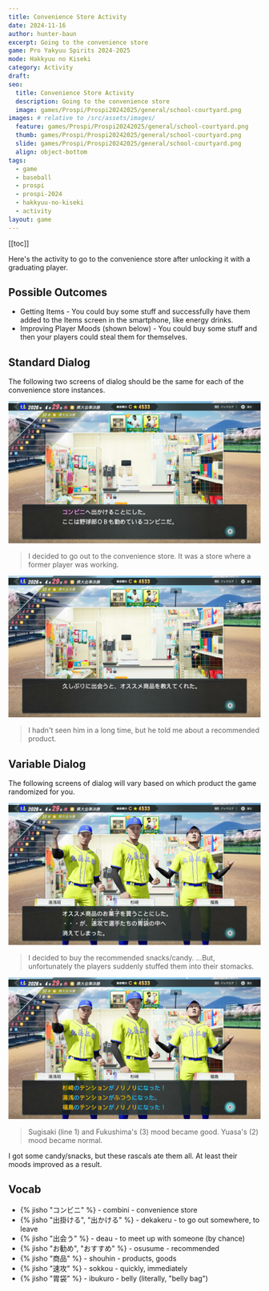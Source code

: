 ```yaml
---
title: Convenience Store Activity
date: 2024-11-16
author: hunter-baun
excerpt: Going to the convenience store
game: Pro Yakyuu Spirits 2024-2025
mode: Hakkyuu no Kiseki
category: Activity
draft: 
seo:
  title: Convenience Store Activity
  description: Going to the convenience store
  image: games/Prospi/Prospi20242025/general/school-courtyard.png
images: # relative to /src/assets/images/
  feature: games/Prospi/Prospi20242025/general/school-courtyard.png
  thumb: games/Prospi/Prospi20242025/general/school-courtyard.png
  slide: games/Prospi/Prospi20242025/general/school-courtyard.png
  align: object-bottom
tags:
  - game
  - baseball
  - prospi
  - prospi-2024
  - hakkyuu-no-kiseki
  - activity
layout: game
---
```

[[toc]]

Here's the activity to go to the convenience store after unlocking it with a graduating player.

## Possible Outcomes
- Getting Items - You could buy some stuff and successfully have them added to the Items screen in the smartphone, like energy drinks.
- Improving Player Moods (shown below) - You could buy some stuff and then your players could steal them for themselves.

## Standard Dialog
The following two screens of dialog should be the same for each of the convenience store instances.

![Going to the convenience store](/assets/images/games/Prospi/Prospi20242025/HakkyuNoKiseki/Activities/Konbini/konbini-activity-1.png)
> I decided to go out to the convenience store. It was a store where a former player was working.

![Retired player recommends a book to us](/assets/images/games/Prospi/Prospi20242025/HakkyuNoKiseki/Activities/Konbini/konbini-activity-2.png)
> I hadn't seen him in a long time, but he told me about a recommended product.

## Variable Dialog
The following screens of dialog will vary based on which product the game randomized for you.

![Retired player recommends a book to us](/assets/images/games/Prospi/Prospi20242025/HakkyuNoKiseki/Activities/Konbini/konbini-activity-3.png)
> I decided to buy the recommended snacks/candy. ...But, unfortunately the players suddenly stuffed them into their stomacks.

![Retired player recommends a book to us](/assets/images/games/Prospi/Prospi20242025/HakkyuNoKiseki/Activities/Konbini/konbini-activity-4.png)
> Sugisaki (line 1) and Fukushima's (3) mood became good. Yuasa's (2) mood became normal.

I got some candy/snacks, but these rascals ate them all. At least their moods improved as a result.

## Vocab
- {% jisho "コンビニ" %} - combini - convenience store
- {% jisho "出掛ける", "出かける" %} - dekakeru - to go out somewhere, to leave
- {% jisho "出会う" %} - deau - to meet up with someone (by chance)
- {% jisho "お勧め", "おすすめ" %} - osusume - recommended
- {% jisho "商品" %} - shouhin - products, goods
- {% jisho "速攻" %} - sokkou - quickly, immediately
- {% jisho "胃袋" %} - ibukuro - belly (literally, "belly bag")